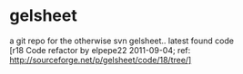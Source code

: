 gelsheet
========

a git repo for the otherwise svn gelsheet.. latest found code<br>
[r18 Code refactor by elpepe22 2011-09-04; ref: http://sourceforge.net/p/gelsheet/code/18/tree/]
